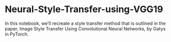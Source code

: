 # Neural-Style-Transfer-using-VGG19
In this notebook, we’ll recreate a style transfer method that is outlined in the paper, Image Style Transfer Using Convolutional Neural Networks, by Gatys in PyTorch.
